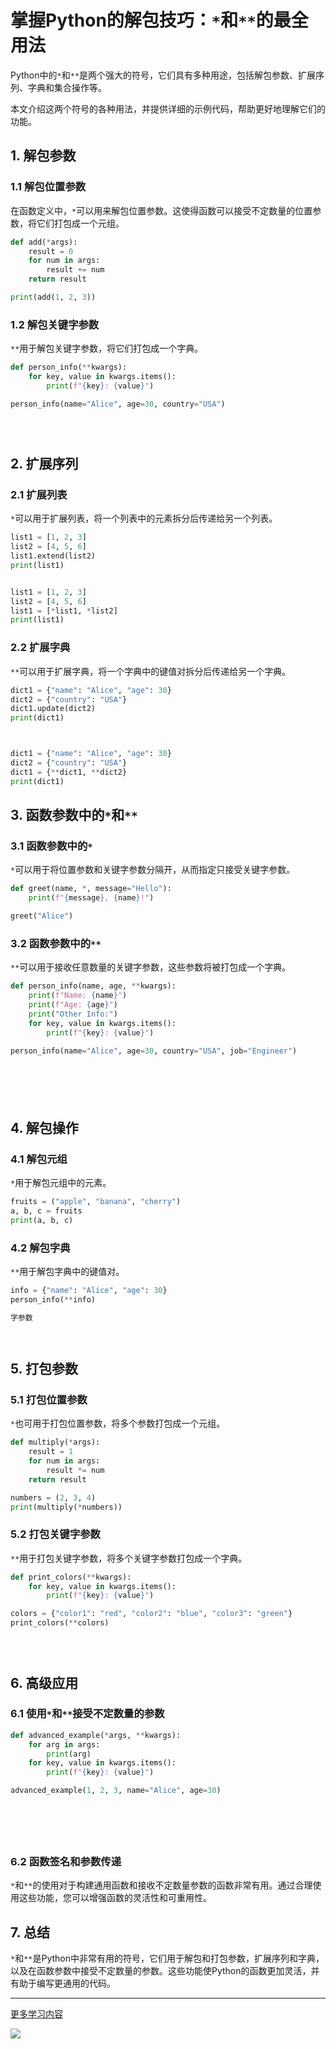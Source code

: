 # 掌握Python的解包技巧：`*`和`**`的最全用法

Python中的`*`和`**`是两个强大的符号，它们具有多种用途，包括解包参数、扩展序列、字典和集合操作等。

本文介绍这两个符号的各种用法，并提供详细的示例代码，帮助更好地理解它们的功能。

1\. 解包参数
--------

### 1.1 解包位置参数

在函数定义中，`*`可以用来解包位置参数。这使得函数可以接受不定数量的位置参数，将它们打包成一个元组。

```python
def add(*args):
    result = 0
    for num in args:
        result += num
    return result

print(add(1, 2, 3))  

```

### 1.2 解包关键字参数

`**`用于解包关键字参数，将它们打包成一个字典。

```python
def person_info(**kwargs):
    for key, value in kwargs.items():
        print(f"{key}: {value}")

person_info(name="Alice", age=30, country="USA")





```

2\. 扩展序列
--------

### 2.1 扩展列表

`*`可以用于扩展列表，将一个列表中的元素拆分后传递给另一个列表。

```python
list1 = [1, 2, 3]
list2 = [4, 5, 6]
list1.extend(list2)
print(list1)  


list1 = [1, 2, 3]
list2 = [4, 5, 6]
list1 = [*list1, *list2]
print(list1)  

```

### 2.2 扩展字典

`**`可以用于扩展字典，将一个字典中的键值对拆分后传递给另一个字典。

```python
dict1 = {"name": "Alice", "age": 30}
dict2 = {"country": "USA"}
dict1.update(dict2)
print(dict1)



dict1 = {"name": "Alice", "age": 30}
dict2 = {"country": "USA"}
dict1 = {**dict1, **dict2}
print(dict1)


```

3\. 函数参数中的`*`和`**`
------------------

### 3.1 函数参数中的`*`

`*`可以用于将位置参数和关键字参数分隔开，从而指定只接受关键字参数。

```python
def greet(name, *, message="Hello"):
    print(f"{message}, {name}!")

greet("Alice")  

```

### 3.2 函数参数中的`**`

`**`可以用于接收任意数量的关键字参数，这些参数将被打包成一个字典。

```python
def person_info(name, age, **kwargs):
    print(f"Name: {name}")
    print(f"Age: {age}")
    print("Other Info:")
    for key, value in kwargs.items():
        print(f"{key}: {value}")

person_info(name="Alice", age=30, country="USA", job="Engineer")







```

4\. 解包操作
--------

### 4.1 解包元组

`*`用于解包元组中的元素。

```python
fruits = ("apple", "banana", "cherry")
a, b, c = fruits
print(a, b, c)  

```

### 4.2 解包字典

`**`用于解包字典中的键值对。

```python
info = {"name": "Alice", "age": 30}
person_info(**info)  

字参数




```

5\. 打包参数
--------

### 5.1 打包位置参数

`*`也可用于打包位置参数，将多个参数打包成一个元组。

```python
def multiply(*args):
    result = 1
    for num in args:
        result *= num
    return result

numbers = (2, 3, 4)
print(multiply(*numbers))  

```

### 5.2 打包关键字参数

`**`用于打包关键字参数，将多个关键字参数打包成一个字典。

```python
def print_colors(**kwargs):
    for key, value in kwargs.items():
        print(f"{key}: {value}")

colors = {"color1": "red", "color2": "blue", "color3": "green"}
print_colors(**colors)  





```

6\. 高级应用
--------

### 6.1 使用`*`和`**`接受不定数量的参数

```python
def advanced_example(*args, **kwargs):
    for arg in args:
        print(arg)
    for key, value in kwargs.items():
        print(f"{key}: {value}")

advanced_example(1, 2, 3, name="Alice", age=30)







```

### 6.2 函数签名和参数传递

`*`和`**`的使用对于构建通用函数和接收不定数量参数的函数非常有用。通过合理使用这些功能，您可以增强函数的灵活性和可重用性。

7\. 总结
------

`*`和`**`是Python中非常有用的符号，它们用于解包和打包参数，扩展序列和字典，以及在函数参数中接受不定数量的参数。这些功能使Python的函数更加灵活，并有助于编写更通用的代码。

* * *

[更多学习内容](https://link.juejin.cn/?target=http%3A%2F%2Fipengtao.com%2F "http://ipengtao.com/")

![](_assets/326fd2f36433408b944365d881ec80e3~tplv-k3u1fbpfcp-jj-mark!3024!0!0!0!q75.awebp.webp)
